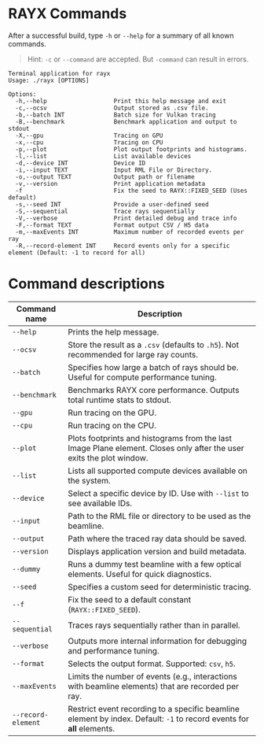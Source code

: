 # RAYX Commands
After a successful build, type `-h` or `--help` for a summary of all known commands.

> Hint: `-c` or `--command` are accepted. But `-command` can result in errors.

```
Terminal application for rayx  
Usage: ./rayx [OPTIONS]

Options:
  -h,--help                   Print this help message and exit
  -c,--ocsv                   Output stored as .csv file.
  -b,--batch INT              Batch size for Vulkan tracing
  -B,--benchmark              Benchmark application and output to stdout
  -X,--gpu                    Tracing on GPU
  -x,--cpu                    Tracing on CPU
  -p,--plot                   Plot output footprints and histograms.
  -l,--list                   List available devices
  -d,--device INT             Device ID
  -i,--input TEXT             Input RML File or Directory.
  -o,--output TEXT            Output path or filename
  -v,--version                Print application metadata
  -f                          Fix the seed to RAYX::FIXED_SEED (Uses default)
  -s,--seed INT               Provide a user-defined seed
  -S,--sequential             Trace rays sequentially
  -V,--verbose                Print detailed debug and trace info
  -F,--format TEXT            Format output CSV / H5 data
  -m,--maxEvents INT          Maximum number of recorded events per ray
  -R,--record-element INT     Record events only for a specific element (Default: -1 to record for all)
```



# Command descriptions
| Command name       | Description                                                                                                            |
| ------------------ | ---------------------------------------------------------------------------------------------------------------------- |
| `--help`           | Prints the help message.                                                                                               |
| `--ocsv`           | Store the result as a `.csv` (defaults to `.h5`). Not recommended for large ray counts.                                |
| `--batch`          | Specifies how large a batch of rays should be. Useful for compute performance tuning.                                  |
| `--benchmark`      | Benchmarks RAYX core performance. Outputs total runtime stats to stdout.                                               |
| `--gpu`            | Run tracing on the GPU.                                                                                                |
| `--cpu`            | Run tracing on the CPU.                                                                                                |
| `--plot`           | Plots footprints and histograms from the last Image Plane element. Closes only after the user exits the plot window.   |
| `--list`           | Lists all supported compute devices available on the system.                                                           |
| `--device`         | Select a specific device by ID. Use with `--list` to see available IDs.                                                |
| `--input`          | Path to the RML file or directory to be used as the beamline.                                                          |
| `--output`         | Path where the traced ray data should be saved.                                                                        |
| `--version`        | Displays application version and build metadata.                                                                       |
| `--dummy`          | Runs a dummy test beamline with a few optical elements. Useful for quick diagnostics.                                  |
| `--seed`           | Specifies a custom seed for deterministic tracing.                                                                     |
| `--f`              | Fix the seed to a default constant (`RAYX::FIXED_SEED`).                                                               |
| `--sequential`     | Traces rays sequentially rather than in parallel.                                                                      |
| `--verbose`        | Outputs more internal information for debugging and performance tuning.                                                |
| `--format`         | Selects the output format. Supported: `csv`, `h5`.                                                                     |
| `--maxEvents`      | Limits the number of events (e.g., interactions with beamline elements) that are recorded per ray.                     |
| `--record-element` | Restrict event recording to a specific beamline element by index. Default: `-1` to record events for **all** elements. |
